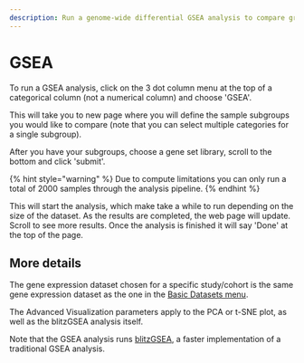 ```yaml
---
description: Run a genome-wide differential GSEA analysis to compare groups of samples
---
```


# GSEA

To run a GSEA analysis, click on the 3 dot column menu at the top of a categorical column (not a numerical column) and choose 'GSEA'.

This will take you to new page where you will define the sample subgroups you would like to compare (note that you can select multiple categories for a single subgroup).

After you have your subgroups, choose a gene set library, scroll to the bottom and click 'submit'.

{% hint style="warning" %}
Due to compute limitations you can only run a total of 2000 samples through the analysis pipeline.
{% endhint %}

This will start the analysis, which make take a while to run depending on the size of the dataset. As the results are completed, the web page will update. Scroll to see more results. Once the analysis is finished it will say 'Done' at the top of the page.

## More details

The gene expression dataset chosen for a specific study/cohort is the same gene expression dataset as the one in the [Basic Datasets menu](visual-spreadsheet/#selecting-a-dataset).&#x20;

The Advanced Visualization parameters apply to the PCA or t-SNE plot, as well as the blitzGSEA analysis itself.&#x20;

Note that the GSEA analysis runs [blitzGSEA](https://academic.oup.com/bioinformatics/article/38/8/2356/6526383), a faster implementation of a traditional GSEA analysis.
